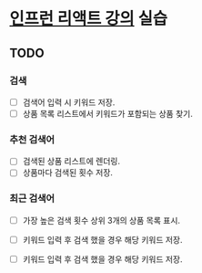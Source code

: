 # [인프런 리액트 강의](https://www.inflearn.com/course/%ED%83%80%EC%9E%85%EC%8A%A4%ED%81%AC%EB%A6%BD%ED%8A%B8-%EC%9E%85%EB%AC%B8#curriculum) 실습

## TODO
### 검색
- [ ] 검색어 입력 시 키워드 저장.
- [ ] 상품 목록 리스트에서 키워드가 포함되는 상품 찾기.
### 추천 검색어
- [ ] 검색된 상품 리스트에 렌더링.
- [ ] 상품마다 검색된 횟수 저장.
### 최근 검색어
- [ ] 가장 높은 검색 횟수 상위 3개의 상품 목록 표시.
- [ ] 키워드 입력 후 검색 했을 경우 해당 키워드 저장.
- [ ] 키워드 입력 후 검색 했을 경우 해당 키워드 저장.

